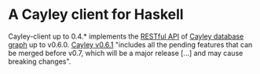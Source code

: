 # A Cayley client for Haskell

Cayley-client up to 0.4.* implements the [RESTful API](https://github.com/google/cayley/blob/master/docs/HTTP.md) of [Cayley database graph](https://github.com/google/cayley) up to v0.6.0. [Cayley v0.6.1](https://github.com/cayleygraph/cayley/releases/tag/v0.6.1) "includes all the pending features that can be merged before v0.7, which will be a major release [...] and may cause breaking changes".

